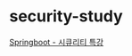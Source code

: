 # security-study
[Springboot - 시큐리티 특강](https://www.youtube.com/playlist?list=PL93mKxaRDidERCyMaobSLkvSPzYtIk0Ah)
